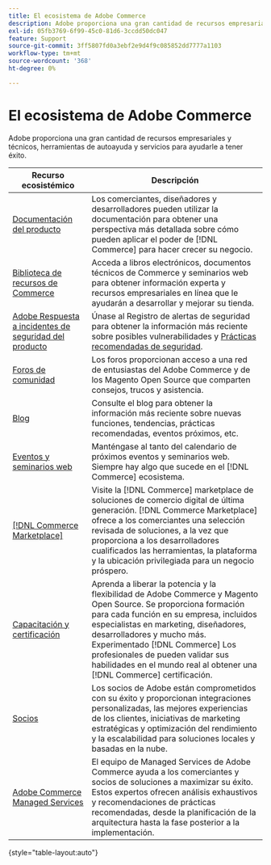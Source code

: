```yaml
---
title: El ecosistema de Adobe Commerce
description: Adobe proporciona una gran cantidad de recursos empresariales y técnicos, herramientas de autoayuda y servicios para ayudar a los comerciantes a tener éxito.
exl-id: 05fb3769-6f99-45c0-81d6-3ccdd50dc047
feature: Support
source-git-commit: 3ff5807fd0a3ebf2e9d4f9c085852dd7777a1103
workflow-type: tm+mt
source-wordcount: '368'
ht-degree: 0%

---
```


# El ecosistema de Adobe Commerce

Adobe proporciona una gran cantidad de recursos empresariales y técnicos, herramientas de autoayuda y servicios para ayudarle a tener éxito.

| Recurso ecosistémico | Descripción |
| ------------------ | ----------- |
| [Documentación del producto][1] | Los comerciantes, diseñadores y desarrolladores pueden utilizar la documentación para obtener una perspectiva más detallada sobre cómo pueden aplicar el poder de [!DNL Commerce] para hacer crecer su negocio. |
| [Biblioteca de recursos de Commerce][3] | Acceda a libros electrónicos, documentos técnicos de Commerce y seminarios web para obtener información experta y recursos empresariales en línea que le ayudarán a desarrollar y mejorar su tienda. |
| [Adobe Respuesta a incidentes de seguridad del producto][4] | Únase al Registro de alertas de seguridad para obtener la información más reciente sobre posibles vulnerabilidades y [Prácticas recomendadas de seguridad][5]. |
| [Foros de comunidad][6] | Los foros proporcionan acceso a una red de entusiastas del Adobe Commerce y de los Magento Open Source que comparten consejos, trucos y asistencia. |
| [Blog][7] | Consulte el blog para obtener la información más reciente sobre nuevas funciones, tendencias, prácticas recomendadas, eventos próximos, etc. |
| [Eventos y seminarios web][8] | Manténgase al tanto del calendario de próximos eventos y seminarios web. Siempre hay algo que sucede en el [!DNL Commerce] ecosistema. |
| [[!DNL Commerce Marketplace]][9] | Visite la [!DNL Commerce] marketplace de soluciones de comercio digital de última generación. [!DNL Commerce Marketplace] ofrece a los comerciantes una selección revisada de soluciones, a la vez que proporciona a los desarrolladores cualificados las herramientas, la plataforma y la ubicación privilegiada para un negocio próspero. |
| [Capacitación y certificación][10] | Aprenda a liberar la potencia y la flexibilidad de Adobe Commerce y Magento Open Source. Se proporciona formación para cada función en su empresa, incluidos especialistas en marketing, diseñadores, desarrolladores y mucho más. Experimentado [!DNL Commerce] Los profesionales de pueden validar sus habilidades en el mundo real al obtener una [!DNL Commerce] certificación. |
| [Socios][12] | Los socios de Adobe están comprometidos con su éxito y proporcionan integraciones personalizadas, las mejores experiencias de los clientes, iniciativas de marketing estratégicas y optimización del rendimiento y la escalabilidad para soluciones locales y basadas en la nube. |
| [Adobe Commerce Managed Services][13] | El equipo de Managed Services de Adobe Commerce ayuda a los comerciantes y socios de soluciones a maximizar su éxito. Estos expertos ofrecen análisis exhaustivos y recomendaciones de prácticas recomendadas, desde la planificación de la arquitectura hasta la fase posterior a la implementación. |

{style="table-layout:auto"}

[1]: https://experienceleague.adobe.com/docs/commerce.html
[3]: https://business.adobe.com/resources/main.html?Products+%26+Services=Commerce%252CCommerce%2520Cloud
[4]: https://helpx.adobe.com/security.html
[5]: https://www.adobe.com/content/dam/cc/en/security/pdfs/Adobe-Magento-Commerce-Best-Practices-Guide.pdf
[6]: https://community.magento.com/
[7]: https://business.adobe.com/blog/
[8]: https://www.adobe.com/events.html
[9]: https://marketplace.magento.com/
[10]: https://learning.adobe.com/catalog.html?solution=Adobe%20Commerce
[12]: https://business.adobe.com/products/magento/partners.html
[13]: https://business.adobe.com/products/magento/fully-managed-service.html
